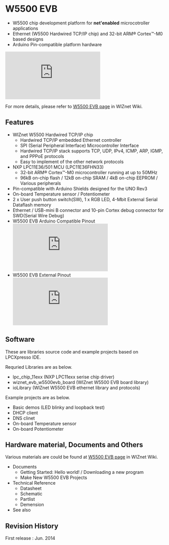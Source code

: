 # W5500 EVB
- W5500 chip development platform for **net'enabled** microcotroller applications
- Ethernet (W5500 Hardwired TCP/IP chip) and 32-bit ARM® Cortex™-M0 based designs
- Arduino Pin-compatible platform hardware

<!-- W5500 EVB pic -->
![W5500 EVB](http://wizwiki.net/wiki/lib/exe/fetch.php?media=products:w5500:w5500_evb:w5500-evb_side.png "W5500 EVB")


For more details, please refer to [W5500 EVB page](http://wizwiki.net/wiki/doku.php?id=products:w5500:w5500_evb) in WIZnet Wiki.

## Features
- WIZnet W5500 Hardwired TCP/IP chip
  - Hardwired TCP/IP embedded Ethernet controller
  - SPI (Serial Peripheral Interface) Microcontroller Interface
  - Hardwired TCP/IP stack supports TCP, UDP, IPv4, ICMP, ARP, IGMP, and PPPoE protocols
  - Easy to implement of the other network protocols
- NXP LPC11E36/501 MCU (LPC11E36FHN33)
  - 32-bit ARM® Cortex™-M0 microcontroller running at up to 50MHz
  - 96kB on-chip flash / 12kB on-chip SRAM / 4kB on-chip EEPROM / Various peripherals
- Pin-compatible with Arduino Shields designed for the UNO Rev3
- On-board Temperature sensor / Potentiometer
- 2 x User push button switch(SW), 1 x RGB LED, 4-Mbit External Serial Dataflash memory
- Ethernet / USB-mini B connector and 10-pin Cortex debug connector for SWD(Serial Wire Debug)
- W5500 EVB Arduino Compatible Pinout
![W5500 EVB Arduino Compatible Pinout](http://wizwiki.net/wiki/lib/exe/fetch.php?media=products:w5500:w5500_evb:w5500_evb_v1.0_arduino_pin_map.png "W5500 EVB Arduino Compatible Pinout")
- W5500 EVB External Pinout
![W5500 EVB External Pinout](http://wizwiki.net/wiki/lib/exe/fetch.php?media=products:w5500:w5500_evb:w5500_evb_v1.0_external_pin_map.png "W5500 EVB External Pinout")

## Software
These are libraries source code and example projects based on LPCXpresso IDE.

Requried Libraries are as below.
- lpc_chip_11exx (NXP LPC11exx serise chip driver)
- wiznet_evb_w5500evb_board (WIZnet W5500 EVB board library)
- ioLibrary (WIZnet W5500 EVB ethernet library and protocols)

Example projects are as below.
- Basic demos (LED blinky and loopback test)
- DHCP client
- DNS clinet
- On-board Temperature sensor
- On-board Potentiometer

## Hardware material, Documents and Others
Various materials are could be found at [W5500 EVB page](http://wizwiki.net/wiki/doku.php?id=products:w5500:w5500_evb) in WIZnet Wiki.
- Documents
  - Getting Started: Hello world! / Downloading a new program
  - Make New W5500 EVB Projects
- Technical Reference
  - Datasheet
  - Schematic
  - Partlist
  - Demension
- See also



## Revision History
First release : Jun. 2014

